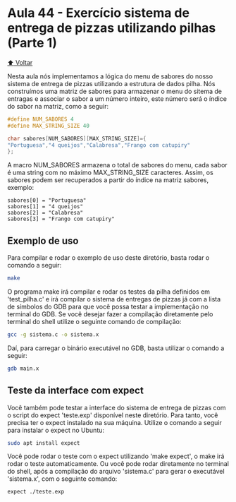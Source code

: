 # Aula 44 - Exercício sistema de entrega de pizzas utilizando pilhas (Parte 1)

[:arrow_up: Voltar](https://github.com/Geofisicando/C-orientado-a-testes#%C3%ADndice)

Nesta aula nós implementamos a lógica do menu de sabores do nosso sistema de entrega de pizzas utilizando a estrutura de dados pilha. Nós construímos uma matriz
de sabores para armazenar o menu do sitema de entragas e associar o sabor a um número inteiro, este número será o índice do sabor na matriz, como a seguir:

```c
#define NUM_SABORES 4
#define MAX_STRING_SIZE 40

char sabores[NUM_SABORES][MAX_STRING_SIZE]={
"Portuguesa","4 queijos","Calabresa","Frango com catupiry"
};
```

A macro NUM_SABORES armazena o total de sabores do menu, cada sabor é uma string com no máximo MAX_STRING_SIZE caracteres. Assim, os sabores
podem ser recuperados a partir do índice na matriz sabores, exemplo:

```
sabores[0] = "Portuguesa"
sabores[1] = "4 queijos"
sabores[2] = "Calabresa"
sabores[3] = "Frango com catupiry"
```

## Exemplo de uso

Para compilar e rodar o exemplo de uso deste diretório, basta rodar o comando a seguir:

```sh
make
```

O programa make irá compilar e rodar os testes da pilha definidos em 'test_pilha.c' e irá compilar o sistema de entregas de pizzas já com a lista de
símbolos do GDB para que você possa testar a implementação no terminal do GDB. Se você desejar fazer a compilação diretamente pelo terminal do shell
utilize o seguinte comando de compilação:

```sh
gcc -g sistema.c -o sistema.x
```

Daí, para carregar o binário executável no GDB, basta utilizar o comando a seguir:

```sh
gdb main.x
```

## Teste da interface com expect

Você também pode testar a interface do sistema de entrega de pizzas com o script do expect 'teste.exp' disponível neste diretório. Para
tanto, você precisa ter o expect instalado na sua máquina. Utilize o comando a seguir para instalar o expect no Ubuntu:

```sh
sudo apt install expect
```

Você pode rodar o teste com o expect utilizando 'make expect', o make irá rodar o teste automaticamente. Ou você pode rodar diretamente no terminal
do shell, após a compilação do arquivo 'sistema.c' para gerar o executável 'sistema.x', com o seguinte comando:

```sh
expect ./teste.exp
```
